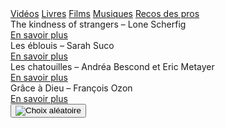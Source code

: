 <div class="tabbar">
    <a href="/videos">Vidéos</a>
    <a href="/livres">Livres</a>
    <a href="/films" class="active">Films</a>
    <a href="/musiques">Musiques</a>
    <a href="/pros">Recos des pros</a>
</div>

<div class="tab">
    <div class="cardset">
        <div class="card">
            <img src="{{ ASSET ../assets/resources/film_scherfig.jpg }}" alt="" />
            <div>
                <div class="reference">The kindness of strangers – Lone Scherfig</div>
                <div class="actions">
                    <a href="https://www.allocine.fr/film/fichefilm_gen_cfilm=270236.html" target="_blank">En savoir plus</a>
                </div>
            </div>
        </div>
        <div class="card">
            <img src="{{ ASSET ../assets/resources/film_suco.jpg }}" alt="" />
            <div>
                <div class="reference">Les éblouis – Sarah Suco</div>
                <div class="actions">
                    <a href="https://www.allocine.fr/film/fichefilm_gen_cfilm=258262.html" target="_blank">En savoir plus</a>
                </div>
            </div>
        </div>
        <div class="card">
            <img src="{{ ASSET ../assets/resources/film_bescond.jpg }}" alt="" />
            <div>
                <div class="reference">Les chatouilles – Andréa Bescond et Eric Metayer</div>
                <div class="actions">
                    <a href="https://www.allocine.fr/film/fichefilm_gen_cfilm=256702.html" target="_blank">En savoir plus</a>
                </div>
            </div>
        </div>
        <div class="card">
            <img src="{{ ASSET ../assets/resources/film_ozon.jpg }}" alt="" />
            <div>
                <div class="reference">Grâce à Dieu – François Ozon</div>
                <div class="actions">
                    <a href="https://www.allocine.fr/film/fichefilm_gen_cfilm=263132.html" target="_blank">En savoir plus</a>
                </div>
            </div>
        </div>
    </div>
    <button id="randomize" onclick="app.randomCard('.cardset')"><img src="{{ ASSET ../assets/ui/dice.webp }}" alt="Choix aléatoire" /></button>
</div>

<script>
    let button = document.querySelector('#randomize');
    button.style.display = 'block';
</script>
